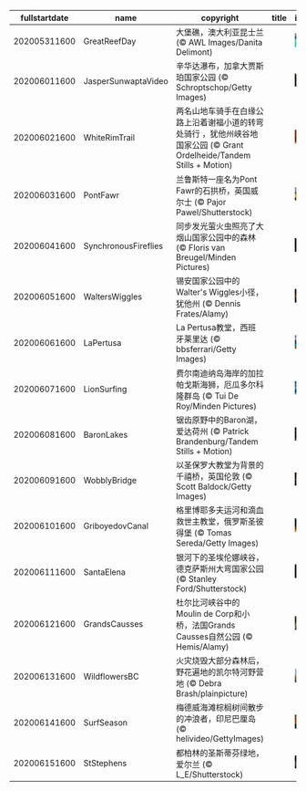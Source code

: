 |fullstartdate|name|copyright|title|image|
|--|--|--|--|--|
202005311600|GreatReefDay|大堡礁，澳大利亚昆士兰 (© AWL Images/Danita Delimont)||![](/zh-CN/2020/06/202005311600GreatReefDay.jpg)|
202006011600|JasperSunwaptaVideo|辛华达瀑布，加拿大贾斯珀国家公园 (© Schroptschop/Getty Images)||![](/zh-CN/2020/06/202006011600JasperSunwaptaVideo.jpg)|
202006021600|WhiteRimTrail|两名山地车骑手在白缘公路上沿着谢福小道的转弯处骑行 ，犹他州峡谷地国家公园 (© Grant Ordelheide/Tandem Stills + Motion)||![](/zh-CN/2020/06/202006021600WhiteRimTrail.jpg)|
202006031600|PontFawr|兰鲁斯特一座名为Pont Fawr的石拱桥，英国威尔士 (© Pajor Pawel/Shutterstock)||![](/zh-CN/2020/06/202006031600PontFawr.jpg)|
202006041600|SynchronousFireflies|同步发光萤火虫照亮了大烟山国家公园中的森林 (© Floris van Breugel/Minden Pictures)||![](/zh-CN/2020/06/202006041600SynchronousFireflies.jpg)|
202006051600|WaltersWiggles|锡安国家公园中的Walter's Wiggles小径，犹他州 (© Dennis Frates/Alamy)||![](/zh-CN/2020/06/202006051600WaltersWiggles.jpg)|
202006061600|LaPertusa|La Pertusa教堂，西班牙莱里达 (© bbsferrari/Getty Images)||![](/zh-CN/2020/06/202006061600LaPertusa.jpg)|
202006071600|LionSurfing|费尔南迪纳岛海岸的加拉帕戈斯海狮，厄瓜多尔科隆群岛 (© Tui De Roy/Minden Pictures)||![](/zh-CN/2020/06/202006071600LionSurfing.jpg)|
202006081600|BaronLakes|锯齿原野中的Baron湖，爱达荷州 (© Patrick Brandenburg/Tandem Stills + Motion)||![](/zh-CN/2020/06/202006081600BaronLakes.jpg)|
202006091600|WobblyBridge|以圣保罗大教堂为背景的千禧桥，英国伦敦 (© Scott Baldock/Getty Images)||![](/zh-CN/2020/06/202006091600WobblyBridge.jpg)|
202006101600|GriboyedovCanal|格里博耶多夫运河和滴血救世主教堂，俄罗斯圣彼得堡 (© Tomas Sereda/Getty Images)||![](/zh-CN/2020/06/202006101600GriboyedovCanal.jpg)|
202006111600|SantaElena|银河下的圣埃伦娜峡谷，德克萨斯州大弯国家公园 (© Stanley Ford/Shutterstock)||![](/zh-CN/2020/06/202006111600SantaElena.jpg)|
202006121600|GrandsCausses|杜尔比河峡谷中的Moulin de Corp和小桥，法国Grands Causses自然公园 (© Hemis/Alamy)||![](/zh-CN/2020/06/202006121600GrandsCausses.jpg)|
202006131600|WildflowersBC|火灾烧毁大部分森林后，野花遍地的凯尔特河野营地 (© Debra Brash/plainpicture)||![](/zh-CN/2020/06/202006131600WildflowersBC.jpg)|
202006141600|SurfSeason|梅德威海滩棕榈树间散步的冲浪者，印尼巴厘岛 (© helivideo/GettyImages)||![](/zh-CN/2020/06/202006141600SurfSeason.jpg)|
202006151600|StStephens|都柏林的圣斯蒂芬绿地，爱尔兰 (© L_E/Shutterstock)||![](/zh-CN/2020/06/202006151600StStephens.jpg)|
